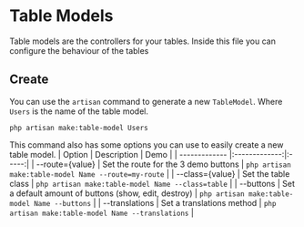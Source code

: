 # Table Models
Table models are the controllers for your tables. Inside this file you can configure the behaviour of the tables

## Create
You can use the `artisan` command to generate a new `TableModel`. Where `Users` is the name of the table model.
```command
php artisan make:table-model Users
```

This command also has some options you can use to easily create a new table model.
| Option | Description | Demo |
| ------------- |:-------------:|:-----:|
| --route={value} | Set the route for the 3 demo buttons | `php artisan make:table-model Name --route=my-route` |
| --class={value} | Set the table class | `php artisan make:table-model Name --class=table` |
| --buttons | Set a default amount of buttons (show, edit, destroy) | `php artisan make:table-model Name --buttons` |
| --translations | Set a translations method | `php artisan make:table-model Name --translations` | 
